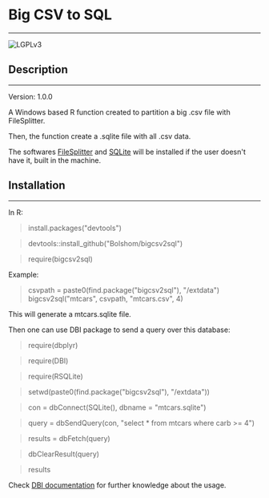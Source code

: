 ﻿# Big CSV to SQL
-----------------------------------------------------------------------------------------

![LGPLv3](https://img.shields.io/badge/Licence-LGPLv3-green.svg)

## Description
-----------------------------------------------------------------------------------------

Version: 1.0.0

A Windows based R function created to partition a big .csv file with FileSplitter.

Then, the function create a .sqlite file with all .csv data.

The softwares [FileSplitter](https://github.com/dubasdey/File-Splitter) and [SQLite](https://www.sqlite.org/index.html) will be installed if the user doesn't have it, built in the machine.


## Installation
-----------------------------------------------------------------------------------------

In R:

> install.packages("devtools")

> devtools::install_github("Bolshom/bigcsv2sql")

> require(bigcsv2sql)

Example:

> csvpath = paste0(find.package("bigcsv2sql"), "/extdata")
> bigcsv2sql("mtcars", csvpath, "mtcars.csv", 4)

This will generate a mtcars.sqlite file.

Then one can use DBI package to send a query over this database:

> require(dbplyr)

> require(DBI)

> require(RSQLite)

> setwd(paste0(find.package("bigcsv2sql"), "/extdata"))

> con = dbConnect(SQLite(), dbname = "mtcars.sqlite")

> query = dbSendQuery(con, "select * from mtcars where carb >= 4")

> results = dbFetch(query)

> dbClearResult(query)

> results

Check [DBI documentation](https://cran.r-project.org/web/packages/DBI/DBI.pdf) for further knowledge about the usage.